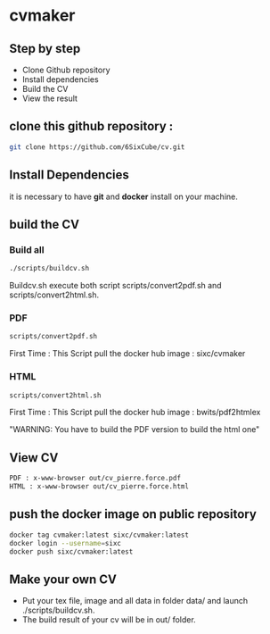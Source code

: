 # cvmaker

## Step by step

- Clone Github repository
- Install dependencies
- Build the CV 
- View the result


## clone this github repository : 

```bash
git clone https://github.com/6SixCube/cv.git
```

## Install Dependencies

it is necessary to have **git** and **docker** install on your machine.

## build the CV

### Build all

```bash
./scripts/buildcv.sh
```

Buildcv.sh execute both script scripts/convert2pdf.sh and scripts/convert2html.sh.

### PDF

```bash
scripts/convert2pdf.sh
```

First Time : This Script pull the docker hub image : sixc/cvmaker

### HTML

```bash
scripts/convert2html.sh
```

First Time : This Script pull the docker hub image : bwits/pdf2htmlex 

"WARNING: You have to build the PDF version to build the html one"

## View CV

```bash
PDF : x-www-browser out/cv_pierre.force.pdf
HTML : x-www-browser out/cv_pierre.force.html
```


## push the docker image on public repository

```bash 
docker tag cvmaker:latest sixc/cvmaker:latest
docker login --username=sixc
docker push sixc/cvmaker:latest
```

## Make your own CV


- Put your tex file, image and all data in folder data/ and launch ./scripts/buildcv.sh.
- The build result of your cv will be in out/ folder.

